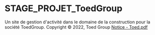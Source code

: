 # STAGE_PROJET_ToedGroup
Un site de gestion d'activité dans le domaine de la construction pour la société ToedGroup. Copyright © 2022, Toed Group
[Notice - Toed.pdf](https://github.com/Hosni-Ismail/STAGE_PROJET_ToedGroup/files/8391218/Notice.-.Toed.pdf)

